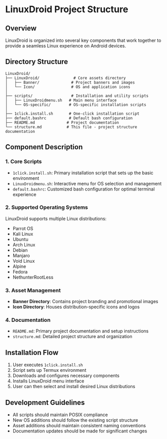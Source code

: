 # LinuxDroid Project Structure

## Overview
LinuxDroid is organized into several key components that work together to provide a seamless Linux experience on Android devices.

## Directory Structure

```
LinuxDroid/
├── LinuxDroid/               # Core assets directory
│   ├── Banner/              # Project banners and images
│   └── Icon/                # OS and application icons
│
├── scripts/                 # Installation and utility scripts
│   ├── LinuxDroidmenu.sh   # Main menu interface
│   └── OS-specific/        # OS-specific installation scripts
│
├── 1click.install.sh       # One-click installation script
├── default.bashrc          # Default bash configuration
├── README.md              # Project documentation
└── structure.md           # This file - project structure documentation
```

## Component Description

### 1. Core Scripts
- `1click.install.sh`: Primary installation script that sets up the basic environment
- `LinuxDroidmenu.sh`: Interactive menu for OS selection and management
- `default.bashrc`: Customized bash configuration for optimal terminal experience

### 2. Supported Operating Systems
LinuxDroid supports multiple Linux distributions:
- Parrot OS
- Kali Linux
- Ubuntu
- Arch Linux
- Debian
- Manjaro
- Void Linux
- Alpine
- Fedora
- NethunterRootLess

### 3. Asset Management
- **Banner Directory**: Contains project branding and promotional images
- **Icon Directory**: Houses distribution-specific icons and logos

### 4. Documentation
- `README.md`: Primary project documentation and setup instructions
- `structure.md`: Detailed project structure and organization

## Installation Flow
1. User executes `1click.install.sh`
2. Script sets up Termux environment
3. Downloads and configures necessary components
4. Installs LinuxDroid menu interface
5. User can then select and install desired Linux distributions

## Development Guidelines
- All scripts should maintain POSIX compliance
- New OS additions should follow the existing script structure
- Asset additions should maintain consistent naming conventions
- Documentation updates should be made for significant changes
